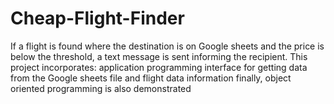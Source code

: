 # Cheap-Flight-Finder
If a flight is found where the destination is on Google sheets and the price is below the threshold, a text message is sent informing the recipient. This project incorporates: application programming interface for getting data from the Google sheets file and flight data information finally, object oriented programming is also demonstrated 
